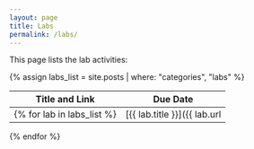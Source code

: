 ```yaml
---
layout: page
title: Labs
permalink: /labs/
---
```


This page lists the lab activities:

{% assign labs_list = site.posts | where: "categories", "labs" %}

| Title and Link | Due Date |
| ------ | ------ |
{% for lab in labs_list %}| [{{ lab.title }}]({{ lab.url | relative_url }}) | {{ lab.due | date: "%e %B %Y" | lstrip }} |
{% endfor %}
